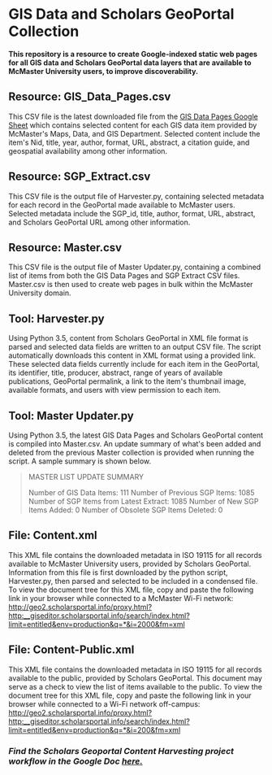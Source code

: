# GIS Data and Scholars GeoPortal Collection

**This repository is a resource to create Google-indexed static web pages for all GIS data and Scholars GeoPortal data layers that are available to McMaster University users, to improve discoverability.**

## Resource: GIS_Data_Pages.csv

This CSV file is the latest downloaded file from the [GIS Data Pages Google Sheet](https://docs.google.com/spreadsheets/d/1bJvn9tRgGJrIaJagY_7xdU9-4vx1JpAKaBy4or_pIpo/edit#gid=1710763351) which contains selected content for each GIS data item provided by McMaster's Maps, Data, and GIS Department. Selected content include the item's Nid, title, year, author, format, URL, abstract, a citation guide, and geospatial availability among other information.

## Resource: SGP_Extract.csv

This CSV file is the output file of Harvester.py, containing selected metadata for each record in the GeoPortal made available to McMaster users. Selected metadata include the SGP_id, title, author, format, URL, abstract, and Scholars GeoPortal URL among other information.

## Resource: Master.csv

This CSV file is the output file of Master Updater.py, containing a combined list of items from both the GIS Data Pages and SGP Extract CSV files. Master.csv is then used to create web pages in bulk within the McMaster University domain.

## Tool: Harvester.py

Using Python 3.5, content from Scholars GeoPortal in XML file format is parsed and selected data fields are written to an output CSV file. The script automatically downloads this content in XML format using a provided link. These selected data fields currently include for each item in the GeoPortal, its identifier, title, producer, abstract, range of years of available publications, GeoPortal permalink, a link to the item's thumbnail image, available formats, and users with view permission to each item.

## Tool: Master Updater.py

Using Python 3.5, the latest GIS Data Pages and Scholars GeoPortal content is compiled into Master.csv. An update summary of what's been added and deleted from the previous Master collection is provided when running the script. A sample summary is shown below.

> MASTER LIST UPDATE SUMMARY
>
> Number of GIS Data Items: 111
> Number of Previous SGP Items: 1085
> Number of SGP Items from Latest Extract: 1085
> Number of New SGP Items Added: 0
> Number of Obsolete SGP Items Deleted: 0

## File: Content.xml

This XML file contains the downloaded metadata in ISO 19115 for all records available to McMaster University users, provided by Scholars GeoPortal. Information from this file is first downloaded by the python script, Harvester.py, then parsed and selected to be included in a condensed file. To view the document tree for this XML file, copy and paste the following link in your browser while connected to a McMaster Wi-Fi network: 
http://geo2.scholarsportal.info/proxy.html?http:__giseditor.scholarsportal.info/search/index.html?limit=entitled&env=production&q=*&i=2000&fm=xml

## File: Content-Public.xml

This XML file contains the downloaded metadata in ISO 19115 for all records available to the public, provided by Scholars GeoPortal. This document may serve as a check to view the list of items available to the public. To view the document tree for this XML file, copy and paste the following link in your browser while connected to a Wi-Fi network off-campus: 
http://geo2.scholarsportal.info/proxy.html?http:__giseditor.scholarsportal.info/search/index.html?limit=entitled&env=production&q=*&i=200&fm=xml

### _Find the Scholars Geoportal Content Harvesting project workflow in the Google Doc [here.](https://docs.google.com/a/mcmaster.ca/document/d/1dbZg2W9OVB27Uw5pu6To6OITzRWoG32yiSrOISzLGlk/edit?usp=sharing)_


